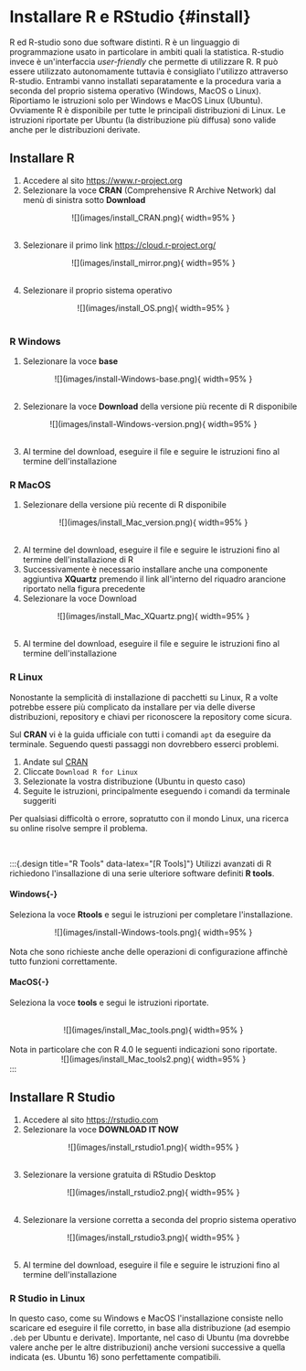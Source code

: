 # Installare R e RStudio {#install}

R ed R-studio sono due software distinti. R è un linguaggio di programmazione usato in particolare in ambiti quali la statistica. R-studio invece è un'interfaccia *user-friendly* che permette di utilizzare R.
R può essere utilizzato autonomamente tuttavia è consigliato l'utilizzo attraverso R-studio. Entrambi vanno installati separatamente e la procedura varia a seconda del proprio sistema operativo (Windows, MacOS o Linux). Riportiamo le istruzioni solo per Windows e MacOS Linux (Ubuntu). Ovviamente R è disponibile per tutte le principali distribuzioni di Linux. Le istruzioni riportate per Ubuntu (la distribuzione più diffusa) sono valide anche per le distribuzioni derivate.

## Installare R


1. Accedere al sito https://www.r-project.org
2. Selezionare la voce **CRAN** (Comprehensive R Archive Network) dal menù di sinistra sotto **Download**

<center>
![](images/install_CRAN.png){ width=95% }
</center>
<br>

3. Selezionare il primo link https://cloud.r-project.org/

<center>
![](images/install_mirror.png){ width=95% }
</center>
<br>
    
4. Selezionare il proprio sistema operativo

<center>
![](images/install_OS.png){ width=95% }
</center>
<br>

### R Windows

1. Selezionare la voce **base**

<center>
![](images/install-Windows-base.png){ width=95% }
</center>
<br>
  
2. Selezionare la voce **Download** della versione più recente di R disponibile

<center>
![](images/install-Windows-version.png){ width=95% }
</center>
<br>

3. Al termine del download, eseguire il file e seguire le istruzioni fino al termine dell'installazione

### R MacOS

1. Selezionare della versione più recente di R disponibile 

<center>
![](images/install_Mac_version.png){ width=95% }
</center>
<br>

2. Al termine del download, eseguire il file e seguire le istruzioni fino al termine dell'installazione di R
3. Successivamente è necessario installare anche una componente aggiuntiva **XQuartz** premendo il link all'interno del riquadro arancione riportato nella figura precedente
4. Selezionare la voce Download

<center>
![](images/install_Mac_XQuartz.png){ width=95% }
</center>
<br>

5. Al termine del download, eseguire il file e seguire le istruzioni fino al termine dell'installazione

### R Linux

Nonostante la semplicità di installazione di pacchetti su Linux, R a volte potrebbe essere più complicato da installare per via delle diverse distribuzioni, repository e chiavi per riconoscere la repository come sicura.

Sul **CRAN** vi è la guida ufficiale con tutti i comandi `apt` da eseguire da terminale. Seguendo questi passaggi non dovrebbero esserci problemi.

1. Andate sul [CRAN](https://cran.r-project.org/)
2. Cliccate `Download R for Linux`
3. Selezionate la vostra distribuzione (Ubuntu in questo caso)
4. Seguite le istruzioni, principalmente eseguendo i comandi da terminale suggeriti

Per qualsiasi difficoltà o errore, sopratutto con il mondo Linux, una ricerca su online risolve sempre il problema.


<br>

:::{.design title="R Tools" data-latex="[R Tools]"}
Utilizzi avanzati di R richiedono l'insallazione di una serie ulteriore software definiti **R tools**.

#### Windows{-}

Seleziona la voce **Rtools** e segui le istruzioni per completare l'installazione.
<br>
<center>
![](images/install-Windows-tools.png){ width=95% }
</center>
<br>
Nota che sono richieste anche delle operazioni di configurazione affinchè tutto funzioni correttamente.

#### MacOS{-}

Seleziona la voce **tools** e segui le istruzioni riportate.

<br>
<center>
![](images/install_Mac_tools.png){ width=95% }
</center>
<br>
Nota in particolare che con R 4.0 le seguenti indicazioni sono riportate.

<br>
<center>
![](images/install_Mac_tools2.png){ width=95% }
</center>
:::

## Installare R Studio


1. Accedere al sito https://rstudio.com
2. Selezionare la voce **DOWNLOAD IT NOW**

<center>
![](images/install_rstudio1.png){ width=95% }
</center>
<br>

3. Selezionare la versione gratuita di RStudio Desktop

<center>
![](images/install_rstudio2.png){ width=95% }
</center>
<br>

4. Selezionare la versione corretta a seconda del proprio sistema operativo

<center>
![](images/install_rstudio3.png){ width=95% }
</center>
<br>

5. Al termine del download, eseguire il file e seguire le istruzioni fino al termine dell'installazione


### R Studio in Linux

In questo caso, come su Windows e MacOS l'installazione consiste nello scaricare ed eseguire il file corretto, in base alla distribuzione (ad esempio `.deb` per Ubuntu e derivate). Importante, nel caso di Ubuntu (ma dovrebbe valere anche per le altre distribuzioni) anche versioni successive a quella indicata (es. Ubuntu 16) sono perfettamente compatibili.
